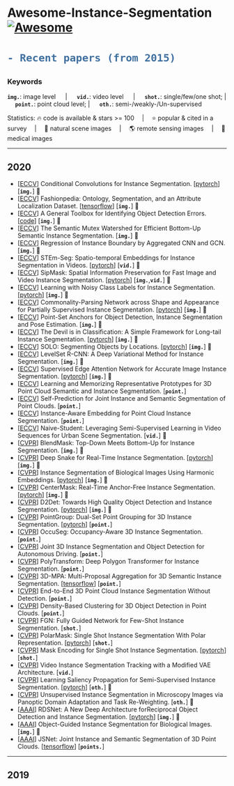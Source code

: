 # Awesome-Instance-Segmentation[![Awesome](https://awesome.re/badge.svg)](https://awesome.re)

<h1> 

```diff
- Recent papers (from 2015)
```

</h1>

<h3> Keywords </h3>


__`img.`__: image level  &emsp; | &emsp; __`vid.`__: video level &emsp; | &emsp; __`shot.`__: single/few/one shot; | &emsp; __`point.`__: point cloud level; | &emsp; __`oth.`__: semi-/weakly-/Un-supervised

Statistics: :fire: code is available & stars >= 100 &emsp;|&emsp; :star: popular & cited in a survey &emsp;|&emsp;
:sunflower: natural scene images &emsp;|&emsp; :earth_americas: remote sensing images &emsp;|&emsp; :hospital: medical images 

---
## 2020
- [[ECCV](http://www.ecva.net/papers/eccv_2020/papers_ECCV/papers/123460273.pdf)] Conditional Convolutions for Instance Segmentation. [[pytorch](https://github.com/aim-uofa/AdelaiDet)] [__`img.`__] :sunflower:
- [[ECCV](http://www.ecva.net/papers/eccv_2020/papers_ECCV/papers/123460307.pdf)] Fashionpedia: Ontology, Segmentation, and an Attribute Localization Dataset. [[tensorflow](https://fashionpedia.github.io/home/Model_and_API.html)] [__`img.`__] :hospital:
- [[ECCV](http://www.ecva.net/papers/eccv_2020/papers_ECCV/papers/123480562.pdf)] A General Toolbox for Identifying Object Detection Errors. [[code](https://github.com/dbolya/tide)] [__`img.`__] :sunflower:
- [[ECCV](http://www.ecva.net/papers/eccv_2020/papers_ECCV/papers/123510205.pdf)] The Semantic Mutex Watershed for Efficient
Bottom-Up Semantic Instance Segmentation. [__`img.`__] :sunflower:
- [[ECCV](http://www.ecva.net/papers/eccv_2020/papers_ECCV/papers/123530188.pdf)] Regression of Instance Boundary by Aggregated CNN and GCN. [__`img.`__] :hospital:
- [[ECCV](http://www.ecva.net/papers/eccv_2020/papers_ECCV/papers/123560154.pdf)] STEm-Seg: Spatio-temporal Embeddings for Instance Segmentation in Videos. [[pytorch](https://github.com/sabarim/STEm-Seg)] [__`vid.`__] :sunflower:
- [[ECCV](http://www.ecva.net/papers/eccv_2020/papers_ECCV/papers/123590001.pdf)] SipMask: Spatial Information Preservation for Fast Image and Video Instance Segmentation. [[pytorch](https://github.com/JialeCao001/SipMask)] [__`img.`__,__`vid.`__] :sunflower:
- [[ECCV](http://www.ecva.net/papers/eccv_2020/papers_ECCV/papers/123590035.pdf)] Learning with Noisy Class Labels for Instance Segmentation. [[pytorch](https://github.com/longrongyang/LNCIS)] [__`img.`__] :sunflower:
- [[ECCV](http://www.ecva.net/papers/eccv_2020/papers_ECCV/papers/123530375.pdf)] Commonality-Parsing Network across Shape and Appearance for Partially Supervised Instance Segmentation. [[pytorch](https://github.com/fanq15/FewX)] [__`img.`__] :sunflower:
- [[ECCV](http://www.ecva.net/papers/eccv_2020/papers_ECCV/papers/123550528.pdf)] Point-Set Anchors for Object Detection, Instance Segmentation and Pose Estimation.  [__`img.`__] :sunflower:
- [[ECCV](http://www.ecva.net/papers/eccv_2020/papers_ECCV/papers/123590715.pdf)] The Devil is in Classification: A Simple Framework for Long-tail Instance Segmentation. [[pytorch](https://github.com/twangnh/SimCal)] [__`img.`__] :sunflower:
- [[ECCV](http://www.ecva.net/papers/eccv_2020/papers_ECCV/papers/123630630.pdf)] SOLO: Segmenting Objects by Locations. [[pytorch](https://github.com/aim-uofa/AdelaiDet)] [__`img.`__] :sunflower:
- [[ECCV](http://www.ecva.net/papers/eccv_2020/papers_ECCV/papers/123680545.pdf)] LevelSet R-CNN: A Deep Variational Method for Instance Segmentation.  [__`img.`__] :sunflower:
- [[ECCV](http://www.ecva.net/papers/eccv_2020/papers_ECCV/papers/123720613.pdf)] Supervised Edge Attention Network for Accurate Image Instance Segmentation. [[pytorch](https://github.com//IPIU-detection/SEANet)] [__`img.`__] :sunflower:
- [[ECCV](http://www.ecva.net/papers/eccv_2020/papers_ECCV/papers/123630545.pdf)] Learning and Memorizing Representative Prototypes for 3D Point Cloud Semantic and Instance Segmentation. [__`point.`__]
- [[ECCV](http://www.ecva.net/papers/eccv_2020/papers_ECCV/papers/123670188.pdf)] Self-Prediction for Joint Instance and Semantic Segmentation of Point Clouds. [__`point.`__]
- [[ECCV](http://www.ecva.net/papers/eccv_2020/papers_ECCV/papers/123750256.pdf)] Instance-Aware Embedding for Point Cloud Instance Segmentation. [__`point.`__]
- [[ECCV](http://www.ecva.net/papers/eccv_2020/papers_ECCV/papers/123540664.pdf)] Naive-Student: Leveraging Semi-Supervised Learning in Video Sequences for Urban Scene Segmentation. [__`vid.`__] :sunflower: 
- [[CVPR](https://openaccess.thecvf.com/content_CVPR_2020/html/Chen_BlendMask_Top-Down_Meets_Bottom-Up_for_Instance_Segmentation_CVPR_2020_paper.html)] BlendMask: Top-Down Meets Bottom-Up for Instance Segmentation. [__`img.`__] :sunflower:
- [[CVPR](https://openaccess.thecvf.com/content_CVPR_2020/html/Peng_Deep_Snake_for_Real-Time_Instance_Segmentation_CVPR_2020_paper.html)] Deep Snake for Real-Time Instance Segmentation. [[pytorch](https://github.com/zju3dv/snake/)] [__`img.`__] :sunflower:
- [[CVPR](https://openaccess.thecvf.com/content_CVPR_2020/html/Kulikov_Instance_Segmentation_of_Biological_Images_Using_Harmonic_Embeddings_CVPR_2020_paper.html)] Instance Segmentation of Biological Images Using Harmonic Embeddings. [[pytorch](https://github.com/kulikovv/harmonic)] [__`img.`__] :hospital:
- [[CVPR](https://openaccess.thecvf.com/content_CVPR_2020/html/Lee_CenterMask_Real-Time_Anchor-Free_Instance_Segmentation_CVPR_2020_paper.html)] CenterMask: Real-Time Anchor-Free Instance Segmentation. [[pytorch](https://github.com/youngwanLEE/CenterMask)] [__`img.`__] :sunflower:
- [[CVPR](https://openaccess.thecvf.com/content_CVPR_2020/html/Cao_D2Det_Towards_High_Quality_Object_Detection_and_Instance_Segmentation_CVPR_2020_paper.html)] D2Det: Towards High Quality Object Detection and Instance Segmentation. [[pytorch](https://github.com/JialeCao001/D2Det)] [__`img.`__] :sunflower:
- [[CVPR](https://openaccess.thecvf.com/content_CVPR_2020/html/Jiang_PointGroup_Dual-Set_Point_Grouping_for_3D_Instance_Segmentation_CVPR_2020_paper.html)] PointGroup: Dual-Set Point Grouping for 3D Instance Segmentation. [[pytorch](https://github.com/Jia-Research-Lab/PointGroup)] [__`point.`__] 
- [[CVPR](https://openaccess.thecvf.com/content_CVPR_2020/html/Han_OccuSeg_Occupancy-Aware_3D_Instance_Segmentation_CVPR_2020_paper.html)] OccuSeg: Occupancy-Aware 3D Instance Segmentation. [__`point.`__] 
- [[CVPR](https://openaccess.thecvf.com/content_CVPR_2020/html/Zhou_Joint_3D_Instance_Segmentation_and_Object_Detection_for_Autonomous_Driving_CVPR_2020_paper.html)] Joint 3D Instance Segmentation and Object Detection for Autonomous Driving.  [__`point.`__] 
- [[CVPR](https://openaccess.thecvf.com/content_CVPR_2020/html/Engelmann_3D-MPA_Multi-Proposal_Aggregation_for_3D_Semantic_Instance_Segmentation_CVPR_2020_paper.html)] PolyTransform: Deep Polygon Transformer for Instance Segmentation. [__`point.`__]
- [[CVPR](https://openaccess.thecvf.com/content_CVPR_2020/html/Liang_PolyTransform_Deep_Polygon_Transformer_for_Instance_Segmentation_CVPR_2020_paper.html)] 3D-MPA: Multi-Proposal Aggregation for 3D Semantic Instance Segmentation. [[tensorflow](https://github.com/francisengelmann/3D-MPA)] [__`point.`__]
- [[CVPR](https://openaccess.thecvf.com/content_CVPR_2020/html/Jiang_End-to-End_3D_Point_Cloud_Instance_Segmentation_Without_Detection_CVPR_2020_paper.html)] End-to-End 3D Point Cloud Instance Segmentation Without Detection.  [__`point.`__] 
- [[CVPR](https://openaccess.thecvf.com/content_CVPR_2020/html/Ahmed_Density-Based_Clustering_for_3D_Object_Detection_in_Point_Clouds_CVPR_2020_paper.html)] Density-Based Clustering for 3D Object Detection in Point Clouds. [__`point.`__] 
- [[CVPR](https://openaccess.thecvf.com/content_CVPR_2020/html/Fan_FGN_Fully_Guided_Network_for_Few-Shot_Instance_Segmentation_CVPR_2020_paper.html)] FGN: Fully Guided Network for Few-Shot Instance Segmentation. [__`shot.`__] 
- [[CVPR](https://openaccess.thecvf.com/content_CVPR_2020/html/Xie_PolarMask_Single_Shot_Instance_Segmentation_With_Polar_Representation_CVPR_2020_paper.html)] PolarMask: Single Shot Instance Segmentation With Polar Representation. [[pytorch](https://github.com/xieenze/PolarMask)] [__`shot.`__] 
- [[CVPR](https://openaccess.thecvf.com/content_CVPR_2020/html/Zhang_Mask_Encoding_for_Single_Shot_Instance_Segmentation_CVPR_2020_paper.html)] Mask Encoding for Single Shot Instance Segmentation. [[pytorch](https://github.com/aim-uofa/AdelaiDet/)] [__`shot.`__] 
- [[CVPR](https://openaccess.thecvf.com/content_CVPR_2020/html/Lin_Video_Instance_Segmentation_Tracking_With_a_Modified_VAE_Architecture_CVPR_2020_paper.html)] Video Instance Segmentation Tracking with a Modified VAE Architecture. [__`vid.`__] 
- [[CVPR](https://openaccess.thecvf.com/content_CVPR_2020/html/Zhou_Learning_Saliency_Propagation_for_Semi-Supervised_Instance_Segmentation_CVPR_2020_paper.html)] Learning Saliency Propagation for Semi-Supervised Instance Segmentation. [[pytorch](https://github.com/ucbdrive/ShapeProp)] [__`oth.`__] :sunflower:
- [[CVPR](https://openaccess.thecvf.com/content_CVPR_2020/html/Liu_Unsupervised_Instance_Segmentation_in_Microscopy_Images_via_Panoptic_Domain_Adaptation_CVPR_2020_paper.html)] Unsupervised Instance Segmentation in Microscopy Images via Panoptic Domain Adaptation and Task Re-Weighting. [__`oth.`__] :hospital:
- [[AAAI](https://arxiv.org/abs/1912.05070)] RDSNet: A New Deep Architecture forReciprocal Object Detection and Instance Segmentation. [[pytorch](https://github.com/wangsr126/RDSNet)] [__`img.`__] :sunflower:
- [[AAAI](https://arxiv.org/abs/1911.09199)] Object-Guided Instance Segmentation for Biological Images.  [__`img.`__] :hospital:
- [[AAAI](https://arxiv.org/abs/1912.09654)] JSNet: Joint Instance and Semantic Segmentation of 3D Point Clouds. [[tensorflow](https://github.com/dlinzhao/JSNet)] [__`points.`__]

---
## 2019
